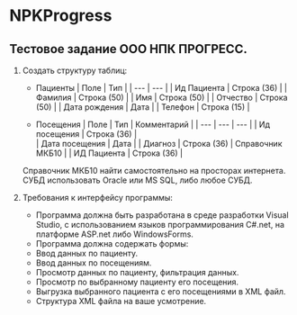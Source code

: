 # NPKProgress
## Тестовое задание ООО НПК ПРОГРЕСС.
1. Создать структуру таблиц:
    - Пациенты
        | Поле | Тип |
        | --- | --- |
        | Ид Пациента | Строка (36) |
        | Фамилия | Строка (50) |
        | Имя | Строка (50) |
        | Отчество | Строка (50) |
        | Дата рождения | Дата |
        | Телефон | Строка (15) |

    - Посещения
      | Поле | Тип | Комментарий |
      | --- | --- | --- |
      | Ид посещения | Строка (36) | 	 
      | Дата посещения | Дата |
      | Диагноз | Строка (36) | Справочник МКБ10 |
      | ИД Пациента | Строка (36) |

    Справочник МКБ10 найти самостоятельно на просторах интернета.
    СУБД использовать Oracle или MS SQL, либо любое СУБД.

2. Требования к интерфейсу программы: 
    - Программа должна быть разработана в среде разработки Visual Studio, с использованием языков программирования C#.net, на платформе ASP.net либо WindowsForms.
    - Программа должна содержать формы:
    - Ввод данных по пациенту.
    - Ввод данных по посещениям.
    - Просмотр данных по пациенту, фильтрация данных.
    - Просмотр по выбранному пациенту его посещения.
    - Выгрузка выбранного пациента с его посещениями в XML файл.
    - Структура XML файла на ваше усмотрение.
